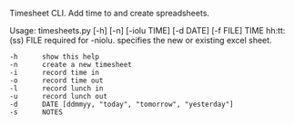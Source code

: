 Timesheet CLI.
Add time to and create spreadsheets.

Usage: timesheets.py [-h] [-n] [-iolu TIME] [-d DATE] [-f FILE]
    TIME    hh:tt:(ss)
	FILE    required for -niolu. specifies the new or existing excel sheet.

    -h      show this help
    -n      create a new timesheet
    -i      record time in
    -o      record time out
    -l      record lunch in
    -u      record lunch out
    -d      DATE [ddmmyy, "today", "tomorrow", "yesterday"]
    -s      NOTES